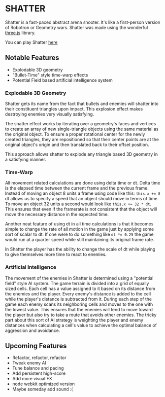 # SHATTER
Shatter is a fast-paced abstract arena shooter. It's like a first-person version of Robotron or Geometry wars. Shatter was made using the wonderful [three.js]() library.

You can play Shatter [here](https://devin-dominguez.github.io/shatter)

## Notable Features

- Explodable 3D geometry
- "Bullet-Time" style time-warp effects
- Potential Field based artificial intelligence system

### Explodable 3D Geometry

Shatter gets its name from the fact that bullets and enemies will shatter into their constituent triangles upon impact. This explosion effect makes destroying enemies very visually satisfying.

The shatter effect works by iterating over a geometry's faces and vertices to create an array of new single-triangle objects using the same material as the original object. To ensure a proper rotational center for the newly created triangles, they are repositioned so that their center points are at the original object's origin and then translated back to their offset position.

This approach allows shatter to explode any triangle based 3D geometry in a satisfying manner.

### Time-Warp

All movement related calculations are done using delta time or dt. Delta time is the elapsed time between the current frame and the previous frame. Instead of moving an object 8 units a frame using code like this: `this.x += 8` dt allows us to specify a speed that an object should move in terms of time. To move an object 32 units a second would look like `this.x += 32 * dt`. This ensures that even if the framerate is not consistent that the object will move the necessary distance in the expected time.

Another neat feature of using dt in all time calculations is that it becomes simple to change the rate of all motion in the game just by applying some sort of scalar to dt. If one were to do something like `dt *= 0.25` the game would run at a quarter speed while still maintaining its original frame rate.

In Shatter the player has the ability to change the scale of dt while playing to give themselves more time to react to enemies.

### Artificial Intelligence

The movement of the enemies in Shatter is determined using a "potential field" style AI system. The game terrain is divided into a grid of equally sized cells. Each cell has a value assigned to it based on its distance from the enemies and the player. Every enemy's distance is added to the cell while the player's distance is subtracted from it. During each step of the game each enemy scans its neighboring cells and moves to the one with the lowest value. This ensures that the enemies will tend to move toward the player but also try to take a route that avoids other enemies. The tricky part about this sort of AI strategy is weighting the player and enemy distances when calculating a cell's value to achieve the optimal balance of aggression and avoidance.

## Upcoming Features
- Refactor, refactor, refactor
- Tweak enemy AI
- Tune balance and pacing
- Add persistent high-score
- Add more visual FX
- node webkit optimized version
- Maybe someday add sound :(
